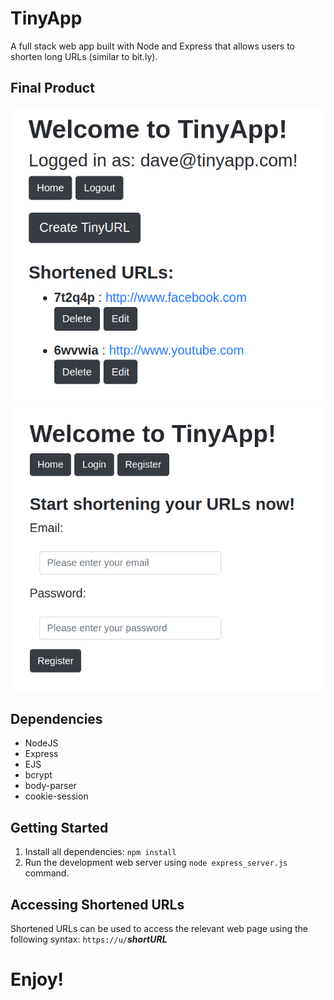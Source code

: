 # TinyApp

A full stack web app built with Node and Express that allows users to shorten long URLs (similar to bit.ly).

## Final Product

!["Example home page for logged in user."](https://github.com/Neumand/tiny-app-project/blob/master/screenshots/home-page.png?raw=true)
!["Creating a shortened URL!"](https://github.com/Neumand/tiny-app-project/blob/master/screenshots/register-page.png?raw=true)

## Dependencies

* NodeJS
* Express
* EJS
* bcrypt
* body-parser
* cookie-session

## Getting Started

1. Install all dependencies: `npm install`
2. Run the development web server using `node express_server.js` command.

## Accessing Shortened URLs

Shortened URLs can be used to access the relevant web page using the following syntax: `https://u/`**_shortURL_**

# Enjoy!
